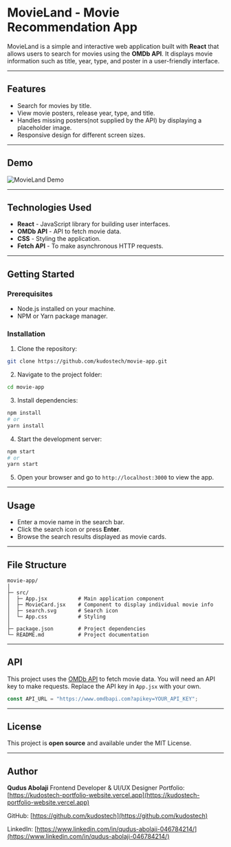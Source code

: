 # MovieLand - Movie Recommendation App

MovieLand is a simple and interactive web application built with **React** that allows users to search for movies using the **OMDb API**. It displays movie information such as title, year, type, and poster in a user-friendly interface.

---

## Features

- Search for movies by title.
- View movie posters, release year, type, and title.
- Handles missing posters(not supplied by the API) by displaying a placeholder image.
- Responsive design for different screen sizes.

---

## Demo

![MovieLand Demo](link-to-your-screenshot-or-gif)

---

## Technologies Used

- **React** - JavaScript library for building user interfaces.
- **OMDb API** - API to fetch movie data.
- **CSS** - Styling the application.
- **Fetch API** - To make asynchronous HTTP requests.

---

## Getting Started

### Prerequisites

- Node.js installed on your machine.
- NPM or Yarn package manager.

### Installation

1. Clone the repository:

```bash
git clone https://github.com/kudostech/movie-app.git
````

2. Navigate to the project folder:

```bash
cd movie-app
```

3. Install dependencies:

```bash
npm install
# or
yarn install
```

4. Start the development server:

```bash
npm start
# or
yarn start
```

5. Open your browser and go to `http://localhost:3000` to view the app.

---

## Usage

* Enter a movie name in the search bar.
* Click the search icon or press **Enter**.
* Browse the search results displayed as movie cards.

---

## File Structure

```
movie-app/
│
├─ src/
│  ├─ App.jsx          # Main application component
│  ├─ MovieCard.jsx    # Component to display individual movie info
│  ├─ search.svg       # Search icon
│  └─ App.css          # Styling
│
├─ package.json        # Project dependencies
└─ README.md           # Project documentation
```

---

## API

This project uses the [OMDb API](http://www.omdbapi.com/) to fetch movie data. You will need an API key to make requests. Replace the API key in `App.jsx` with your own.

```javascript
const API_URL = "https://www.omdbapi.com?apikey=YOUR_API_KEY";
```

---

## License

This project is **open source** and available under the MIT License.

---

## Author

**Qudus Abolaji**
Frontend Developer & UI/UX Designer
Portfolio: [https://kudostech-portfolio-website.vercel.app](https://kudostech-portfolio-website.vercel.app)

GitHub: [https://github.com/kudostech](https://github.com/kudostech)

LinkedIn: [https://www.linkedin.com/in/qudus-abolaji-046784214/](https://www.linkedin.com/in/qudus-abolaji-046784214/)
